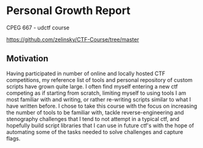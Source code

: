 # Personal Growth Report
CPEG 667 - udctf course

https://github.com/zelinsky/CTF-Course/tree/master

## Motivation
Having participated in number of online and locally hosted CTF competitions, my reference list of tools and personal repository of custom scripts have grown quite large.
I often find myself entering a new ctf competing as if starting from scratch, limiting myself to using tools I am most familiar with and writing, or rather re-writing scripts
similar to what I have written before.  I chose to take this course with the focus on increasing the number of tools to be familiar with, tackle reverse-engineering and stenography
challenges that I tend to not attempt in a typical ctf, and hopefully build script libraries that I can use in future ctf's with the hope of automating some of the tasks needed to 
solve challenges and capture flags.

## 
